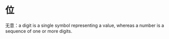 # 位

无意：a digit is a single symbol representing a value, whereas a number is a sequence of one or more digits.
